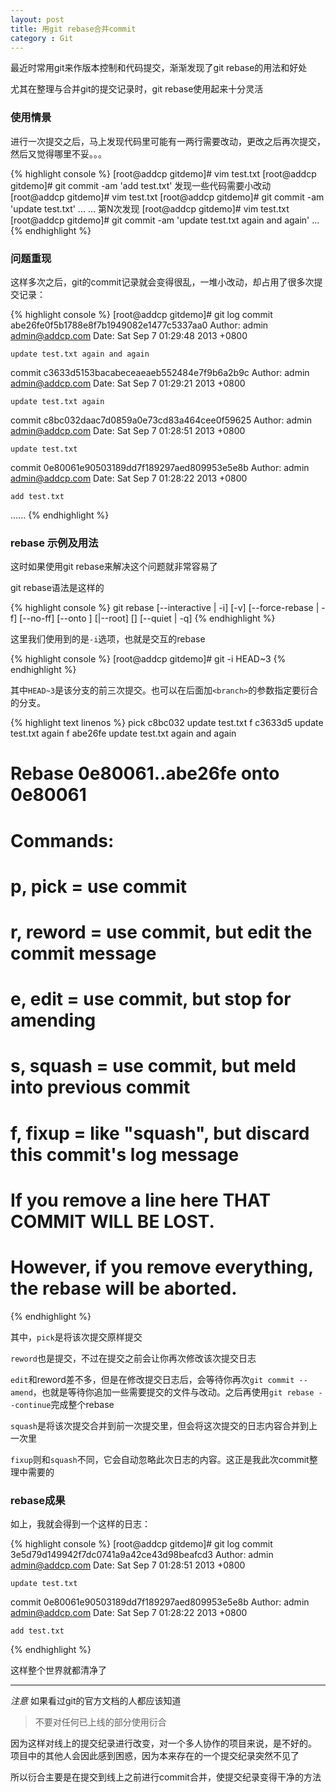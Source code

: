 ```yaml
---
layout: post
title: 用git rebase合并commit
category : Git
---
```

最近时常用git来作版本控制和代码提交，渐渐发现了git rebase的用法和好处

尤其在整理与合并git的提交记录时，git rebase使用起来十分灵活

### 使用情景
进行一次提交之后，马上发现代码里可能有一两行需要改动，更改之后再次提交，然后又觉得哪里不妥。。。

{% highlight console %}
[root@addcp gitdemo]# vim test.txt
[root@addcp gitdemo]# git commit -am 'add test.txt'
发现一些代码需要小改动
[root@addcp gitdemo]# vim test.txt
[root@addcp gitdemo]# git commit -am 'update test.txt'
...
...
第N次发现
[root@addcp gitdemo]# vim test.txt
[root@addcp gitdemo]# git commit -am 'update test.txt again and again'
...
{% endhighlight %}

<!-- more -->

### 问题重现

这样多次之后，git的commit记录就会变得很乱，一堆小改动，却占用了很多次提交记录：

{% highlight console %}
[root@addcp gitdemo]# git log
commit abe26fe0f5b1788e8f7b1949082e1477c5337aa0
Author: admin <admin@addcp.com>
Date:   Sat Sep 7 01:29:48 2013 +0800

    update test.txt again and again

commit c3633d5153bacabeceaeaeb552484e7f9b6a2b9c
Author: admin <admin@addcp.com>
Date:   Sat Sep 7 01:29:21 2013 +0800

    update test.txt again

commit c8bc032daac7d0859a0e73cd83a464cee0f59625
Author: admin <admin@addcp.com>
Date:   Sat Sep 7 01:28:51 2013 +0800

    update test.txt

commit 0e80061e90503189dd7f189297aed809953e5e8b
Author: admin <admin@addcp.com>
Date:   Sat Sep 7 01:28:22 2013 +0800

    add test.txt
......
{% endhighlight %}

### rebase 示例及用法

这时如果使用git rebase来解决这个问题就非常容易了

git rebase语法是这样的

{% highlight console %}
git rebase [--interactive | -i] [-v] [--force-rebase | -f] [--no-ff] [--onto <newbase>] [<upstream>|--root] [<branch>] [--quiet | -q]
{% endhighlight %}

这里我们使用到的是`-i`选项，也就是交互的rebase

{% highlight console %}
[root@addcp gitdemo]# git -i HEAD~3
{% endhighlight %}

其中`HEAD~3`是该分支的前三次提交。也可以在后面加`<branch>`的参数指定要衍合的分支。

{% highlight text linenos %}
pick c8bc032 update test.txt
f c3633d5 update test.txt again
f abe26fe update test.txt again and again

# Rebase 0e80061..abe26fe onto 0e80061
#
# Commands:
#  p, pick = use commit
#  r, reword = use commit, but edit the commit message
#  e, edit = use commit, but stop for amending
#  s, squash = use commit, but meld into previous commit
#  f, fixup = like "squash", but discard this commit's log message
#
# If you remove a line here THAT COMMIT WILL BE LOST.
# However, if you remove everything, the rebase will be aborted.
{% endhighlight %}

其中，`pick`是将该次提交原样提交

`reword`也是提交，不过在提交之前会让你再次修改该次提交日志

`edit`和reword差不多，但是在修改提交日志后，会等待你再次`git commit --amend`，也就是等待你追加一些需要提交的文件与改动。之后再使用`git rebase --continue`完成整个rebase

`squash`是将该次提交合并到前一次提交里，但会将这次提交的日志内容合并到上一次里

`fixup`则和`squash`不同，它会自动忽略此次日志的内容。这正是我此次commit整理中需要的

### rebase成果

如上，我就会得到一个这样的日志：

{% highlight console %}
[root@addcp gitdemo]# git log
commit 3e5d79d149942f7dc0741a9a42ce43d98beafcd3
Author: admin <admin@addcp.com>
Date:   Sat Sep 7 01:28:51 2013 +0800

    update test.txt

commit 0e80061e90503189dd7f189297aed809953e5e8b
Author: admin <admin@addcp.com>
Date:   Sat Sep 7 01:28:22 2013 +0800

    add test.txt
{% endhighlight %}

这样整个世界就都清净了

---------------------------------------

*注意*
如果看过git的官方文档的人都应该知道

> 不要对任何已上线的部分使用衍合

因为这样对线上的提交纪录进行改变，对一个多人协作的项目来说，是不好的。
项目中的其他人会因此感到困惑，因为本来存在的一个提交纪录突然不见了

所以衍合主要是在提交到线上之前进行commit合并，使提交纪录变得干净的方法